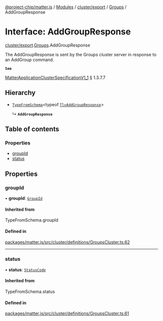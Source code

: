 [@project-chip/matter.js](../README.md) / [Modules](../modules.md) / [cluster/export](../modules/cluster_export.md) / [Groups](../modules/cluster_export.Groups.md) / AddGroupResponse

# Interface: AddGroupResponse

[cluster/export](../modules/cluster_export.md).[Groups](../modules/cluster_export.Groups.md).AddGroupResponse

The AddGroupResponse is sent by the Groups cluster server in response to an AddGroup command.

**`See`**

[MatterApplicationClusterSpecificationV1_1](spec_export.MatterApplicationClusterSpecificationV1_1.md) § 1.3.7.7

## Hierarchy

- [`TypeFromSchema`](../modules/tlv_export.md#typefromschema)\<typeof [`TlvAddGroupResponse`](../modules/cluster_export.Groups.md#tlvaddgroupresponse)\>

  ↳ **`AddGroupResponse`**

## Table of contents

### Properties

- [groupId](cluster_export.Groups.AddGroupResponse.md#groupid)
- [status](cluster_export.Groups.AddGroupResponse.md#status)

## Properties

### groupId

• **groupId**: [`GroupId`](../modules/datatype_export.md#groupid)

#### Inherited from

TypeFromSchema.groupId

#### Defined in

[packages/matter.js/src/cluster/definitions/GroupsCluster.ts:62](https://github.com/project-chip/matter.js/blob/3adaded6/packages/matter.js/src/cluster/definitions/GroupsCluster.ts#L62)

___

### status

• **status**: [`StatusCode`](../enums/protocol_interaction_export.StatusCode.md)

#### Inherited from

TypeFromSchema.status

#### Defined in

[packages/matter.js/src/cluster/definitions/GroupsCluster.ts:61](https://github.com/project-chip/matter.js/blob/3adaded6/packages/matter.js/src/cluster/definitions/GroupsCluster.ts#L61)
